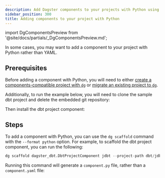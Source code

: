 ```yaml
---
description: Add Dagster components to your projects with Python using the dg scaffold command.
sidebar_position: 300
title: Adding components to your project with Python
---
```


import DgComponentsPreview from '@site/docs/partials/\_DgComponentsPreview.md';

<DgComponentsPreview />

In some cases, you may want to add a component to your project with Python rather than YAML.

## Prerequisites

Before adding a component with Python, you will need to either [create a components-compatible project with `dg`](/guides/labs/dg/creating-a-project) or [migrate an existing project to `dg`](/guides/labs/dg/incrementally-adopting-dg/migrating-project).

Additionally, to run the example below, you will need to clone the sample dbt project and delete the embedded git repository:

<CliInvocationExample path="docs_snippets/docs_snippets/guides/components/index/17-jaffle-clone.txt" />

Then install the dbt project component:

<Tabs groupId="package-manager">
  <TabItem value="uv" label="uv">
    <CliInvocationExample path="docs_snippets/docs_snippets/guides/components/index/18-uv-add-dbt.txt" />
  </TabItem>
  <TabItem value="pip" label="pip">
    <CliInvocationExample path="docs_snippets/docs_snippets/guides/components/index/18-pip-add-dbt.txt" />
  </TabItem>
</Tabs>

## Steps

To add a component with Python, you can use the `dg scaffold` command with the `--format python` option. For example, to scaffold the dbt project component, you can run the following:

```python
dg scaffold dagster_dbt.DbtProjectComponent jdbt --project-path dbt/jdbt --format python
```

Running this command will generate a `component.py` file, rather than a `component.yaml` file:

<CliInvocationExample path="docs_snippets/docs_snippets/guides/components/python-components/tree.txt" />